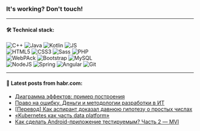 ### It's working? Don't touch!

---

#### 🛠️ Technical stack:

![C++](https://img.shields.io/badge/C++-informational?logo=c%2B%2B&style=flat&logoColor=white&color=9C033A)
![Java](https://img.shields.io/badge/Java-informational?logo=java&style=flat&logoColor=white&color=007396)
![Kotlin](https://img.shields.io/badge/Kotlin-informational?logo=Kotlin&style=flat&logoColor=white&color=0095D5)
![JS](https://img.shields.io/badge/JS-informational?logo=javaScript&style=flat&logoColor=black&color=F7Df1E) <br>
![HTML5](https://img.shields.io/badge/HTML5-informational?logo=html5&style=flat&logoColor=white&color=E34F26)
![CSS3](https://img.shields.io/badge/CSS3-informational?logo=css3&style=flat&logoColor=white&color=157286)
![Sass](https://img.shields.io/badge/Saas-informational?logo=sass&style=flat&logoColor=white&color=hotpink)
![PHP](https://img.shields.io/badge/PHP-informational?logo=php&style=flat&logoColor=white&color=777BB4) <br>
![WebPAck](https://img.shields.io/badge/WebPack-informational?logo=webPack&style=flat&logoColor=white&color=FF6F00)
![Bootstrap](https://img.shields.io/badge/Bootstrap-informational?logo=Bootstrap&style=flat&logoColor=white&color=7952B3)
![MySQL](https://img.shields.io/badge/MySQL-informational?logo=MySQL&style=flat&logoColor=white&color=00f) <br>
![NodeJS](https://img.shields.io/badge/NodeJS-informational?logo=node.js&style=flat&logoColor=white&color=43853D)
![Spring](https://img.shields.io/badge/Spring-informational?logo=Spring&style=flat&logoColor=white&color=0A9EDC)
![Angular](https://img.shields.io/badge/Vue-informational?logo=vue.js&style=flat&logoColor=white&color=red)
![Git](https://img.shields.io/badge/Git-informational?logo=git&style=flat&logoColor=white&color=darkorange)

___

#### 💬 Latest posts from habr.com:

<!-- BLOG-POST-LIST:START -->
- [Диаграмма эффектов: пример построения](https://habr.com/ru/post/671226/?utm_source=habrahabr&utm_medium=rss&utm_campaign=671226)
- [Право на ошибку. Деньги и методологии разработки в ИТ](https://habr.com/ru/post/671410/?utm_source=habrahabr&utm_medium=rss&utm_campaign=671410)
- [[Перевод] Как аспирант доказал давнюю гипотезу о простых числах](https://habr.com/ru/post/671382/?utm_source=habrahabr&utm_medium=rss&utm_campaign=671382)
- [«Kubernetes как часть data platform»](https://habr.com/ru/post/671334/?utm_source=habrahabr&utm_medium=rss&utm_campaign=671334)
- [Как сделать Android-приложение тестируемым? Часть 2 — MVI](https://habr.com/ru/post/671050/?utm_source=habrahabr&utm_medium=rss&utm_campaign=671050)
<!-- BLOG-POST-LIST:END -->
